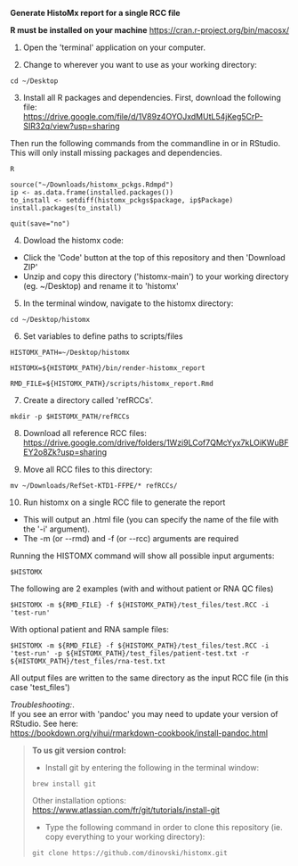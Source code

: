 **Generate HistoMx report for a single RCC file**

__R must be installed on your machine__
https://cran.r-project.org/bin/macosx/

1. Open the 'terminal' application on your computer.

2. Change to wherever you want to use as your working directory:
```
cd ~/Desktop
```

3. Install all R packages and dependencies. First, download the following file:  
https://drive.google.com/file/d/1V89z4OYOJxdMUtL54jKeg5CrP-SIR32q/view?usp=sharing

Then run the following commands from the commandline in or in RStudio. This will only install missing packages and dependencies.  

```
R

source("~/Downloads/histomx_pckgs.Rdmpd")
ip <- as.data.frame(installed.packages())
to_install <- setdiff(histomx_pckgs$package, ip$Package)
install.packages(to_install)

quit(save="no")
```

4. Dowload the histomx code:  
* Click the 'Code' button at the top of this repository and then 'Download ZIP'
* Unzip and copy this directory ('histomx-main') to your working directory (eg. ~/Desktop) and rename it to 'histomx'

5. In the terminal window, navigate to the histomx directory:
```
cd ~/Desktop/histomx
```

6. Set variables to define paths to scripts/files
```
HISTOMX_PATH=~/Desktop/histomx 

HISTOMX=${HISTOMX_PATH}/bin/render-histomx_report  

RMD_FILE=${HISTOMX_PATH}/scripts/histomx_report.Rmd
```

7. Create a directory called 'refRCCs'.
```
mkdir -p $HISTOMX_PATH/refRCCs
```

8. Download all reference RCC files:  
https://drive.google.com/drive/folders/1Wzi9LCof7QMcYyx7kLOiKWuBFEY2o8Zk?usp=sharing

9. Move all RCC files to this directory:
```
mv ~/Downloads/RefSet-KTD1-FFPE/* refRCCs/
```

10. Run histomx on a single RCC file to generate the report
* This will output an .html file (you can specify the name of the file with the '-i' argument).
* The -m (or --rmd) and -f (or --rcc) arguments are required

Running the HISTOMX command will show all possible input arguments:
```
$HISTOMX
```

The following are 2 examples (with and without patient or RNA QC files)
```
$HISTOMX -m ${RMD_FILE} -f ${HISTOMX_PATH}/test_files/test.RCC -i 'test-run'
```
With optional patient and RNA sample files:
```
$HISTOMX -m ${RMD_FILE} -f ${HISTOMX_PATH}/test_files/test.RCC -i 'test-run' -p ${HISTOMX_PATH}/test_files/patient-test.txt -r ${HISTOMX_PATH}/test_files/rna-test.txt
```
All output files are written to the same directory as the input RCC file (in this case 'test_files')

*Troubleshooting:*.  
If you see an error with 'pandoc' you may need to update your version of RStudio. See here:  
https://bookdown.org/yihui/rmarkdown-cookbook/install-pandoc.html

> **To us git version control:**
> * Install git by entering the following in the terminal window:
> ```
> brew install git
> ```
> Other installation options: https://www.atlassian.com/fr/git/tutorials/install-git
>
> * Type the following command in order to clone this repository (ie. copy everything to your working directory):
> ```
> git clone https://github.com/dinovski/histomx.git
> ```

